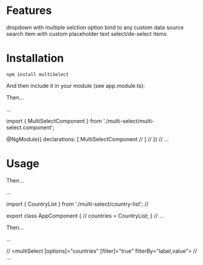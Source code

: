 # Features

dropdown with multiple selction option
bind to any custom data source
search item with custom placeholder text
select/de-select items

# Installation

`npm install multiSelect`


And then include it in your module (see app.module.ts):

Then...

...

import { MultiSelectComponent } from './multi-select/multi-select.component';

@NgModule({
  declarations: [
    MultiSelectComponent
	//
  ]
  //
})
//
...

# Usage

Then...

...

import { CountryList } from './multi-select/country-list';
//

export class AppComponent {
  //
  countries = CountryList;
}
//
...

Then...

...

//
<multiSelect [options]="countries" [filter]="true" filterBy="label,value"></multiSelect>
//
...